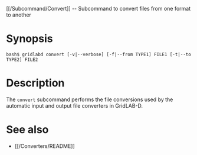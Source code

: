 [[/Subcommand/Convert]] -- Subcommand to convert files from one format to another

# Synopsis

~~~
bash$ gridlabd convert [-v|--verbose] [-f|--from TYPE1] FILE1 [-t|--to TYPE2] FILE2
~~~

# Description

The `convert` subcommand performs the file conversions used by the automatic input and output file converters in GridLAB-D.

# See also

* [[/Converters/README]]

